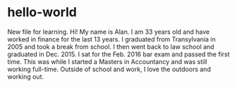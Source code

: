 # hello-world
New file for learning.
Hi!  My name is Alan.  I am 33 years old and have worked in finance for the last 13 years.  I graduated from Transylvania in 2005 and took a break from school.  I then went back to law school and graduated in Dec. 2015.  I sat for the Feb. 2016 bar exam and passed the first time.  This was while I started a Masters in Accountancy and was still working full-time.  Outside of school and work, I love the outdoors and working out.  

